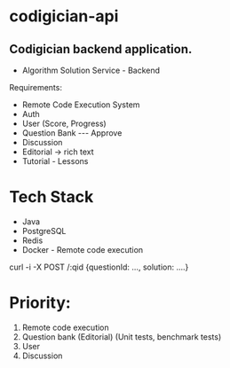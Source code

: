 # codigician-api
## Codigician backend application.


- Algorithm Solution Service - Backend

Requirements:
- Remote Code Execution System
- Auth
- User (Score, Progress)
- Question Bank --- Approve 
- Discussion
- Editorial -> rich text
- Tutorial - Lessons

# Tech Stack
- Java
- PostgreSQL
- Redis
- Docker - Remote code execution


curl -i -X POST <host>/:qid {questionId: …, solution: ….}

# Priority:
1. Remote code execution
2. Question bank (Editorial) (Unit tests, benchmark tests)
3. User
4. Discussion

